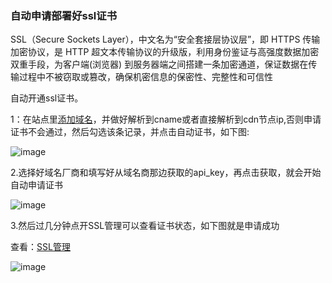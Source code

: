 ### 自动申请部署好ssl证书

SSL（Secure Sockets Layer），中文名为“安全套接层协议层”，即 HTTPS 传输加密协议，是 HTTP 超文本传输协议的升级版，利用身份鉴证与高强度数据加密双重手段，为客户端(浏览器) 到服务器端之间搭建一条加密通道，保证数据在传输过程中不被窃取或篡改，确保机密信息的保密性、完整性和可信性

自动开通ssl证书。

1：在站点里[添加域名](/SharkCdnDoc/CDN管理/站点列表/添加域名.md)，并做好解析到cname或者直接解析到cdn节点ip,否则申请证书不会通过，然后勾选该条记录，并点击自动证书，如下图:

![image](https://user-images.githubusercontent.com/90959714/137085798-e7d38f7c-2f61-4bc9-b43d-5e815560815d.png)

2.选择好域名厂商和填写好从域名商那边获取的api_key，再点击获取，就会开始自动申请证书

![image](https://user-images.githubusercontent.com/90959714/137087187-738e52d6-b35e-433f-84fc-6261c0543c5b.png)

3.然后过几分钟点开SSL管理可以查看证书状态，如下图就是申请成功

查看：[SSL管理](/SharkCdnDoc/CDN管理/SSL管理/SSL管理.md)

![image](https://user-images.githubusercontent.com/90588289/133742072-8292f24d-9de1-4e01-b00e-7673f74d2595.png)
